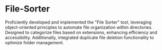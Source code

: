 # File-Sorter
Proficiently developed and implemented the "File Sorter" tool, leveraging object-oriented principles to automate file organization within directories. Designed to categorize files based on extensions, enhancing efficiency and accessibility. Additionally, integrated duplicate file deletion functionality to optimize folder management.
